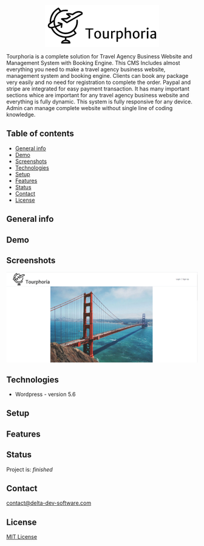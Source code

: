 <p align="center">
<img  src="logo.png"/>
</p>

Tourphoria is a complete solution for Travel Agency Business Website and Management System with Booking Engine. This CMS Includes almost everything you need to make a travel agency business website, management system and booking engine. Clients can book any package very easily and no need for registration to complete the order. Paypal and stripe are integrated for easy payment transaction. It has many important sections whice are important for any travel agency business website and everything is fully dynamic. This system is fully responsive for any device. Admin can manage complete website without single line of coding knowledge.

## Table of contents
* [General info](#general-info)
* [Demo](#demo)
* [Screenshots](#screenshots)
* [Technologies](#technologies)
* [Setup](#setup)
* [Features](#features)
* [Status](#status)
* [Contact](#contact)
* [License](#license)

## General info

## Demo

## Screenshots
<p align="center">
<img  src="screenshot.png"/>
<p>

## Technologies
* Wordpress - version 5.6

## Setup


## Features



## Status
Project is: _finished_

## Contact
contact@delta-dev-software.com

## License
<a href="license.txt">MIT License</a>